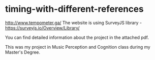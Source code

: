 # timing-with-different-references

http://www.tempometer.ga/
The website is using SurveyJS library - https://surveyjs.io/Overview/Library/

You can find detailed information about the project in the attached pdf.

This was my project in Music Perception and Cognition class during my Master's Degree.
